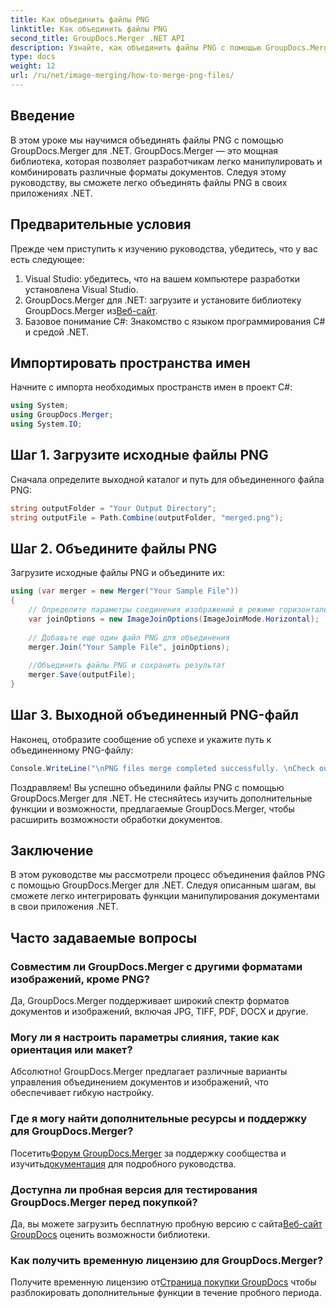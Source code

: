 ```yaml
---
title: Как объединить файлы PNG
linktitle: Как объединить файлы PNG
second_title: GroupDocs.Merger .NET API
description: Узнайте, как объединить файлы PNG с помощью GroupDocs.Merger для .NET. Пошаговое руководство по плавной интеграции с вашими .NET-приложениями.
type: docs
weight: 12
url: /ru/net/image-merging/how-to-merge-png-files/
---
```

## Введение
В этом уроке мы научимся объединять файлы PNG с помощью GroupDocs.Merger для .NET. GroupDocs.Merger — это мощная библиотека, которая позволяет разработчикам легко манипулировать и комбинировать различные форматы документов. Следуя этому руководству, вы сможете легко объединять файлы PNG в своих приложениях .NET.
## Предварительные условия
Прежде чем приступить к изучению руководства, убедитесь, что у вас есть следующее:
1. Visual Studio: убедитесь, что на вашем компьютере разработки установлена Visual Studio.
2.  GroupDocs.Merger для .NET: загрузите и установите библиотеку GroupDocs.Merger из[Веб-сайт](https://releases.groupdocs.com/merger/net/).
3. Базовое понимание C#: Знакомство с языком программирования C# и средой .NET.

## Импортировать пространства имен
Начните с импорта необходимых пространств имен в проект C#:
```csharp
using System; 
using GroupDocs.Merger;
using System.IO;
```
## Шаг 1. Загрузите исходные файлы PNG
Сначала определите выходной каталог и путь для объединенного файла PNG:
```csharp
string outputFolder = "Your Output Directory";
string outputFile = Path.Combine(outputFolder, "merged.png");
```
## Шаг 2. Объедините файлы PNG
Загрузите исходные файлы PNG и объедините их:
```csharp
using (var merger = new Merger("Your Sample File"))
{
    // Определите параметры соединения изображений в режиме горизонтального соединения.
    var joinOptions = new ImageJoinOptions(ImageJoinMode.Horizontal);
    
    // Добавьте еще один файл PNG для объединения
    merger.Join("Your Sample File", joinOptions);
    
    //Объединить файлы PNG и сохранить результат
    merger.Save(outputFile);
}
```
## Шаг 3. Выходной объединенный PNG-файл
Наконец, отобразите сообщение об успехе и укажите путь к объединенному PNG-файлу:
```csharp
Console.WriteLine("\nPNG files merge completed successfully. \nCheck output in {0}", outputFolder);
```
Поздравляем! Вы успешно объединили файлы PNG с помощью GroupDocs.Merger для .NET. Не стесняйтесь изучить дополнительные функции и возможности, предлагаемые GroupDocs.Merger, чтобы расширить возможности обработки документов.


## Заключение
В этом руководстве мы рассмотрели процесс объединения файлов PNG с помощью GroupDocs.Merger для .NET. Следуя описанным шагам, вы сможете легко интегрировать функции манипулирования документами в свои приложения .NET.
## Часто задаваемые вопросы
### Совместим ли GroupDocs.Merger с другими форматами изображений, кроме PNG?
Да, GroupDocs.Merger поддерживает широкий спектр форматов документов и изображений, включая JPG, TIFF, PDF, DOCX и другие.
### Могу ли я настроить параметры слияния, такие как ориентация или макет?
Абсолютно! GroupDocs.Merger предлагает различные варианты управления объединением документов и изображений, что обеспечивает гибкую настройку.
### Где я могу найти дополнительные ресурсы и поддержку для GroupDocs.Merger?
 Посетить[Форум GroupDocs.Merger](https://forum.groupdocs.com/c/merger/32) за поддержку сообщества и изучить[документация](https://reference.groupdocs.com/merger/net/) для подробного руководства.
### Доступна ли пробная версия для тестирования GroupDocs.Merger перед покупкой?
 Да, вы можете загрузить бесплатную пробную версию с сайта[Веб-сайт GroupDocs](https://releases.groupdocs.com/) оценить возможности библиотеки.
### Как получить временную лицензию для GroupDocs.Merger?
 Получите временную лицензию от[Страница покупки GroupDocs](https://purchase.groupdocs.com/temporary-license/) чтобы разблокировать дополнительные функции в течение пробного периода.